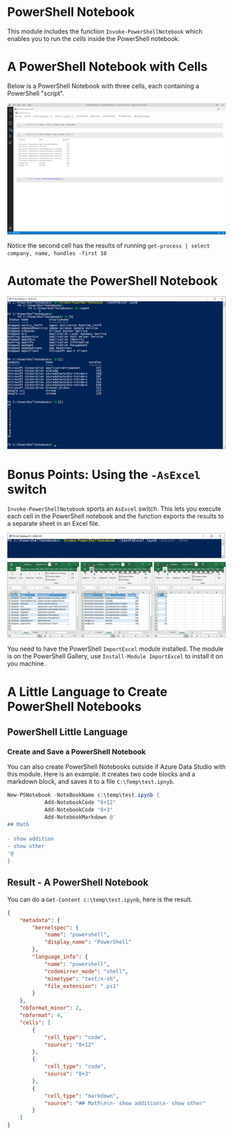 # PowerShell Notebook

This module includes the function `Invoke-PowerShellNotebook` which enables you to run the *cells* inside the PowerShell notebook.

# A PowerShell Notebook with Cells

Below is a PowerShell Notebook with three cells, each containing a PowerShell "script".

![](./media/ADSPowerShellNoteBook.png)

Notice the second cell has the results of running `get-process | select company, name, handles -first 10`


# Automate the PowerShell Notebook

![](./media/InvokePowerShellNotebook.png)

# Bonus Points: Using the `-AsExcel` switch

`Invoke-PowerShellNotebook` sports an `AsExcel` switch. This lets you execute each cell in the PowerShell notebook and the function exports the results to a separate sheet in an Excel file.

![](./media/InvokePowerShellNotebookAsExcel.png)

You need to have the PowerShell `ImportExcel` module installed. The module is on the PowerShell Gallery, use `Install-Module ImportExcel` to install it on you machine.

# A Little Language to Create PowerShell Notebooks
## PowerShell Little Language

### Create and Save a PowerShell Notebook

You can also create PowerShell Notebooks outside if Azure Data Studio with this module. Here is an example.
It creates two code blocks and a markdown block, and saves it to a file `C:\Temp\test.ipnyb`.

```powershell
New-PSNotebook -NoteBookName c:\temp\test.ipynb {
            Add-NotebookCode "8+12"
            Add-NotebookCode "8+3"
            Add-NotebookMarkdown @'
## Math

- show addition
- show other
'@
}

```

## Result - A PowerShell Notebook

You can do a `Get-Content c:\temp\test.ipynb`, here is the result.

```json
{
    "metadata": {
        "kernelspec": {
            "name": "powershell",
            "display_name": "PowerShell"
        },
        "language_info": {
            "name": "powershell",
            "codemirror_mode": "shell",
            "mimetype": "text/x-sh",
            "file_extension": ".ps1"
        }
    },
    "nbformat_minor": 2,
    "nbformat": 4,
    "cells": [
        {
            "cell_type": "code",
            "source": "8+12"
        },
        {
            "cell_type": "code",
            "source": "8+3"
        },
        {
            "cell_type": "markdown",
            "source": "## Math\n\n- show addition\n- show other"
        }
    ]
}
```